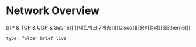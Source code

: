 # Network Overview
[[IP & TCP & UDP & Subnet]][[네트워크 7계층]][[Cisco]][[용어정리]][[Ethernet]]

```ccard
type: folder_brief_live
```